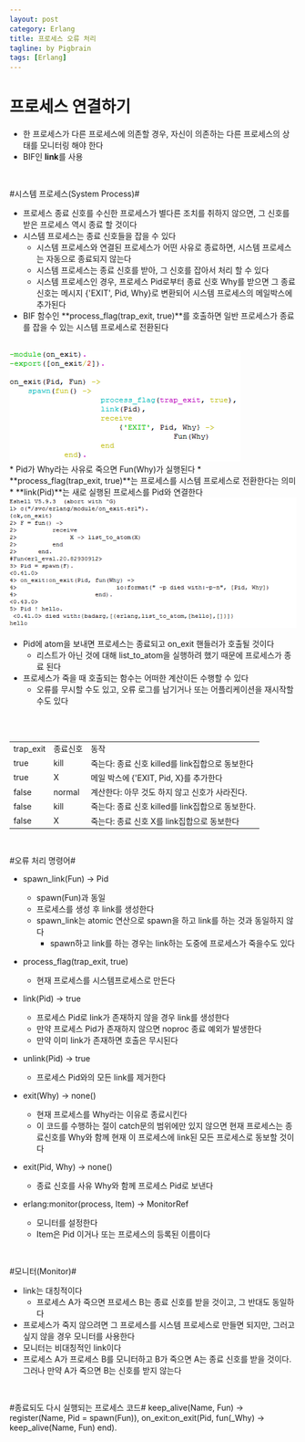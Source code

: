 ```yaml
---
layout: post
category: Erlang
title: 프로세스 오류 처리
tagline: by Pigbrain
tags: [Erlang]
---
```


<!--more-->

# 프로세스 연결하기  #
* 한 프로세스가 다른 프로세스에 의존할 경우, 자신이 의존하는 다른 프로세스의 상태를 모니터링 해야 한다  
* BIF인 **link**를 사용
<br>

#시스템 프로세스(System Process)#  
* 프로세스 종료 신호를 수신한 프로세스가 별다른 조치를 취하지 않으면, 그 신호를 받은 프로세스 역시 종료 할 것이다  
* 시스템 프로세스는 종료 신호들을 잡을 수 있다  
	* 시스템 프로세스와 연결된 프로세스가 어떤 사유로 종료하면, 시스템 프로세스는 자동으로 종료되지 않는다  
	* 시스템 프로세스는 종료 신호를 받아, 그 신호를 잡아서 처리 할 수 있다  
	* 시스템 프로세스인 경우, 프로세스 Pid로부터 종료 신호 Why를 받으면 그 종료 신호는 메시지 {'EXIT', Pid, Why}로 변환되어 시스템 프로세스의 메일박스에 추가된다  
* BIF 함수인 **process_flag(trap_exit, true)**를 호출하면 일반 프로세스가 종료를 잡을 수 있는 시스템 프로세스로 전환된다  
<br>
<img src="/assets/themes/Snail/img/Erlang/ProcessErrorHandle/errorHandle-1.png" alt="">  
<br>
	* Pid가 Why라는 사유로 죽으면 Fun(Why)가 실행된다  
	* **process_flag(trap_exit, true)**는 프로세스를 시스템 프로세스로 전환한다는 의미  
	* **link(Pid)**는 새로 실행된 프로세스를 Pid와 연결한다  
  
<br>  
<img src="/assets/themes/Snail/img/Erlang/ProcessErrorHandle/errorHandle-2.png" alt="">  
<br>  

* Pid에 atom을 보내면 프로세스는 종료되고 on_exit 핸들러가 호출될 것이다  
	* 리스트가 아닌 것에 대해 list_to_atom을 실행하려 했기 때문에 프로세스가 종료 된다   
* 프로세스가 죽을 때 호출되는 함수는 어떠한 계산이든 수행할 수 있다  
	* 오류를 무시할 수도 있고, 오류 로그를 남기거나 또는 어플리케이션을 재시작할 수도 있다  
<br>  
<br>  
<table>
<tr><td>trap_exit</td><td>종료신호</td><td>동작</td></tr>
<tr><td>true</td><td>kill</td><td>죽는다: 종료 신호 killed를 link집합으로 동보한다</td></tr>
<tr><td>true</td><td>X</td><td>메일 박스에 {'EXIT, Pid, X}를 추가한다</td></tr>
<tr><td>false</td><td>normal</td><td>계산한다: 아무 것도 하지 않고 신호가 사라진다.</td></tr>
<tr><td>false</td><td>kill</td><td>죽는다: 종료 신호 killed를 link집합으로 동보한다.</td></tr>
<tr><td>false</td><td>X</td><td>죽는다: 종료 신호 X를 link집합으로 동보한다</td></tr>  
</table>  
<br>  

#오류 처리 명령어#  
* spawn_link(Fun) -> Pid
	* spawn(Fun)과 동일  
	* 프로세스를 생성 후 link를 생성한다  
	* spawn_link는 atomic 연산으로 spawn을 하고 link를 하는 것과 동일하지 않다  
		* spawn하고 link를 하는 경우는 link하는 도중에 프로세스가 죽을수도 있다  

* process_flag(trap_exit, true)  
	* 현재 프로세스를 시스템프로세스로 만든다  
  
* link(Pid) -> true  
	* 프로세스 Pid로 link가 존재하지 않을 경우 link를 생성한다  
	* 만약 프로세스 Pid가 존재하지 않으면 noproc 종료 예외가 발생한다  
	* 만약 이미 link가 존재하면 호출은 무시된다  

* unlink(Pid) -> true  
	* 프로세스 Pid와의 모든 link를 제거한다  

* exit(Why) -> none()  
	* 현재 프로세스를 Why라는 이유로 종료시킨다  
	* 이 코드를 수행하는 절이 catch문의 범위에만 있지 않으면 현재 프로세스는 종료신호를 Why와 함께 현재 이 프로세스에 link된 모든 프로세스로 동보할 것이다  

* exit(Pid, Why) -> none()
	* 종료 신호를 사유 Why와 함께 프로세스 Pid로 보낸다  

* erlang:monitor(process, Item) -> MonitorRef
	* 모니터를 설정한다  
	* Item은 Pid 이거나 또는 프로세스의 등록된 이름이다  
<br>

#모니터(Monitor)#  
* link는 대칭적이다  
	* 프로세스 A가 죽으면 프로세스 B는 종료 신호를 받을 것이고, 그 반대도 동일하다  
* 프로세스가 죽지 않으려면 그 프로세스를 시스템 프로세스로 만들면 되지만, 그러고 싶지 않을 경우 모니터를 사용한다  
* 모니터는 비대칭적인 link이다  
* 프로세스 A가 프로세스 B를 모니터하고 B가 죽으면 A는 종료 신호를 받을 것이다.  그러나 만약 A가 죽으면 B는 신호를 받지 않는다  
<br>

#종료되도 다시 실행되는 프로세스 코드#
	keep_alive(Name, Fun) ->
		register(Name, Pid = spawn(Fun)),
		on_exit:on_exit(Pid, fun(_Why) -> keep_alive(Name, Fun) end).
 
